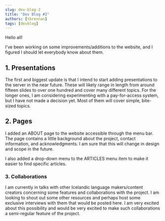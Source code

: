 ```yaml
---
slug: dev-blog-2
title: "Dev Blog #2"
authors: [tbrennan]
tags: [devblog]
---
```


Hello all!

I've been working on some improvements/additions to the website, and I figured I should let everybody know about them.

## 1. Presentations

The first and biggest update is that I intend to start adding presentations to the server in the near future. These will likely range in length from around fifteen slides to over one hundred and cover many different topics. For the longer ones, I am considering experimenting with a pay-for-access system, but I have not made a decision yet. Most of them will cover simple, bite-sized topics.

<!-- truncate -->

## 2. Pages

I added an ABOUT page to the website accessible through the menu bar. The page contains a little background about the project, contact information, and acknowledgments. I am sure that this will change in design and scope in the future.

I also added a drop-down menu to the ARTICLES menu item to make it easier to find specific articles.

### 3. Collaborations

I am currently in talks with other Icelandic language makers/content creators concerning some features and collaborations with the project. I am looking to shout out some other resources and perhaps host some exclusive interviews with them that would be posted here. I am very excited about this possibility and would be very excited to make such collaborations a semi-regular feature of the project. 
